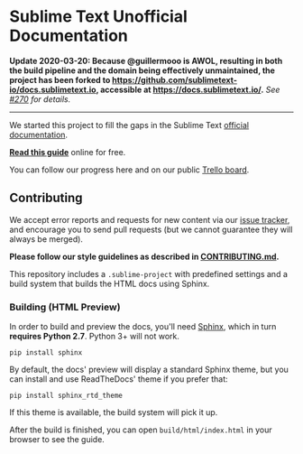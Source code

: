 # Sublime Text Unofficial Documentation

**Update 2020-03-20: Because @guillermooo is AWOL, resulting in both the build pipeline and the domain being effectively unmaintained, the project has been forked to https://github.com/sublimetext-io/docs.sublimetext.io, accessible at https://docs.sublimetext.io/.** *See  [#270](https://github.com/guillermooo/sublime-undocs/issues/270) for details.*

---

We started this project
to fill the gaps in the Sublime Text [official documentation][off-docs].

**[Read this guide][undocs]** online for free.

You can follow our progress here and
on our public [Trello board][trello].


## Contributing

We accept error reports and requests for new content
via our [issue tracker][issues],
and encourage you to send pull requests
(but we cannot guarantee
they will always be merged).

**Please follow our style guidelines
as described in [CONTRIBUTING.md](./CONTRIBUTING.md).**

This repository includes a `.sublime-project`
with predefined settings and a build system
that builds the HTML docs using Sphinx.


### Building (HTML Preview)

In order to build and preview the docs,
you'll need [Sphinx][],
which in turn **requires Python 2.7**.
Python 3+ will not work.

    pip install sphinx

By default, the docs' preview will display
a standard Sphinx theme,
but you can install
and use ReadTheDocs' theme
if you prefer that:

    pip install sphinx_rtd_theme

If this theme is available,
the build system will pick it up.

After the build is finished,
you can open `build/html/index.html`
in your browser to see the guide.


[off-docs]: http://sublimetext.com/docs/3
[undocs]: http://docs.sublimetext.info/
[trello]: https://trello.com/b/ArLlY4X7/sublime-text-unofficial-documentation

[issues]: https://github.com/guillermooo/sublime-undocs/issues
[Sphinx]: http://sphinx-doc.org/
